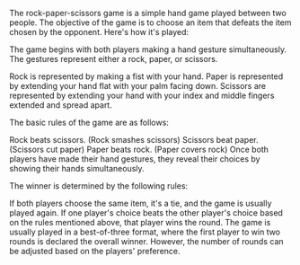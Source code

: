 The rock-paper-scissors game is a simple hand game played between two people. The objective of the game is to choose an item that defeats the item chosen by the opponent. Here's how it's played:

The game begins with both players making a hand gesture simultaneously. The gestures represent either a rock, paper, or scissors.

Rock is represented by making a fist with your hand. Paper is represented by extending your hand flat with your palm facing down. Scissors are represented by extending your hand with your index and middle fingers extended and spread apart.

The basic rules of the game are as follows:

Rock beats scissors. (Rock smashes scissors)
Scissors beat paper. (Scissors cut paper)
Paper beats rock. (Paper covers rock)
Once both players have made their hand gestures, they reveal their choices by showing their hands simultaneously.

The winner is determined by the following rules:

If both players choose the same item, it's a tie, and the game is usually played again.
If one player's choice beats the other player's choice based on the rules mentioned above, that player wins the round.
The game is usually played in a best-of-three format, where the first player to win two rounds is declared the overall winner. However, the number of rounds can be adjusted based on the players' preference.
